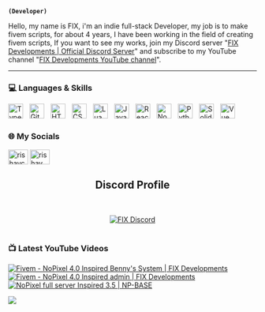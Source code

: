 **`(Developer)`**

Hello, my name is FIX, i'm an indie full-stack Developer, my job is to make fivem scripts, for about 4 years, I have been working in the field of creating fivem scripts, If you want to see my works, join my Discord server "[FIX Developments | Official Discord Server](https://discord.gg/F23Fv4Pxr9)" and subscribe to my YouTube channel "[FIX Developments YouTube channel](https://www.youtube.com/@FIX-DEV)".

---

### 💻 Languages & Skills

<img align="left" alt="TypeScript" width="30px" style="padding-right:10px;" src="https://cdn.jsdelivr.net/gh/devicons/devicon/icons/typescript/typescript-plain.svg" />
<img align="left" alt="Git" width="30px" style="padding-right:10px;" src="https://cdn.jsdelivr.net/gh/devicons/devicon/icons/git/git-original.svg" />
<img align="left" alt="HTML" width="30px" style="padding-right:10px;" src="https://cdn.jsdelivr.net/gh/devicons/devicon/icons/html5/html5-plain.svg" />
<img align="left" alt="CSS" width="30px" style="padding-right:10px;" src="https://cdn.jsdelivr.net/gh/devicons/devicon/icons/css3/css3-plain.svg" />
<img align="left" alt="Lua" width="30px" style="padding-right:10px;" src="https://cdn.jsdelivr.net/gh/devicons/devicon@latest/icons/lua/lua-original.svg" />
<img align="left" alt="JavaScript" width="30px" style="padding-right:10px;" src="https://cdn.jsdelivr.net/gh/devicons/devicon/icons/javascript/javascript-plain.svg" />
<img align="left" alt="React" width="30px" style="padding-right:10px;" src="https://cdn.jsdelivr.net/gh/devicons/devicon/icons/react/react-original.svg" />
<img align="left" alt="NodeJS" width="30px" style="padding-right:10px;" src="https://cdn.jsdelivr.net/gh/devicons/devicon/icons/nodejs/nodejs-original.svg" />
<img align="left" alt="Python" width="30px" style="padding-right:10px;" src="https://cdn.jsdelivr.net/gh/devicons/devicon/icons/python/python-plain.svg" />
<img align="left" alt="Solidjs" width="30px" style="padding-right:10px;" src="https://cdn.jsdelivr.net/gh/devicons/devicon@latest/icons/solidjs/solidjs-original.svg" />
<img align="left" alt="Vue" width="30px" style="padding-right:10px;" src="https://cdn.jsdelivr.net/gh/devicons/devicon@latest/icons/vuejs/vuejs-original.svg" />
<br />

#

### 🌐 My Socials

<p align="left">
<a href="https://discord.gg/F23Fv4Pxr9" target="blank"><img align="center" src="https://www.svgrepo.com/show/353655/discord-icon.svg" alt="rishavchanda" height="30" width="40" /></a>
<a href="https://www.youtube.com/@FIX-DEV" target="blank"><img align="center" src="https://raw.githubusercontent.com/rahuldkjain/github-profile-readme-generator/master/src/images/icons/Social/youtube.svg" alt="rishav chanda" height="30" width="40" /></a>

 <h2 align="center">Discord Profile</h2><br>
  <p align="center">
    <a href="https://discord.gg/">
        <img title="FIX Discord" alt="FIX Discord" src="https://discord.c99.nl/widget/theme-4/921901273484255292.png"/>
    </a>
</p>

#

### 📺 Latest YouTube Videos

<!-- BEGIN YOUTUBE-CARDS -->
[![Fivem - NoPixel 4.0 Inspired Benny's System | FIX Developments](https://ytcards.demolab.com/?id=Sdb1471R1Ak&title=Fivem+-+NoPixel+4.0+Inspired+Benny%27s+System+%7C+FIX+Developments&lang=en&timestamp=1719433623&background_color=%230d1117&title_color=%23ffffff&stats_color=%23dedede&max_title_lines=1&width=250&border_radius=5 "Fivem - NoPixel 4.0 Inspired Benny's System | FIX Developments")](https://www.youtube.com/watch?v=Sdb1471R1Ak)
[![Fivem - NoPixel 4.0 Inspired admin | FIX Developments](https://ytcards.demolab.com/?id=KDQiteiCqzA&title=Fivem+-+NoPixel+4.0+Inspired+admin+%7C+FIX+Developments&lang=en&timestamp=1718919971&background_color=%230d1117&title_color=%23ffffff&stats_color=%23dedede&max_title_lines=1&width=250&border_radius=5 "Fivem - NoPixel 4.0 Inspired admin | FIX Developments")](https://www.youtube.com/watch?v=KDQiteiCqzA)
[![NoPixel full server Inspired 3.5 | NP-BASE](https://ytcards.demolab.com/?id=n4mGfHk9gBo&title=NoPixel+full+server+Inspired+3.5+%7C+NP-BASE&lang=en&timestamp=1671637656&background_color=%230d1117&title_color=%23ffffff&stats_color=%23dedede&max_title_lines=1&width=250&border_radius=5 "NoPixel full server Inspired 3.5 | NP-BASE")](https://www.youtube.com/watch?v=n4mGfHk9gBo)
<!-- END YOUTUBE-CARDS -->

[<img src="https://custom-icon-badges.demolab.com/badge/-Subscribe%20For%20More-red?style=for-the-badge&logo=video&logoColor=white"/>](https://www.youtube.com/channel/UCQzqeYBZjg0NqMTsiynuCNg?sub_confirmation=1)
